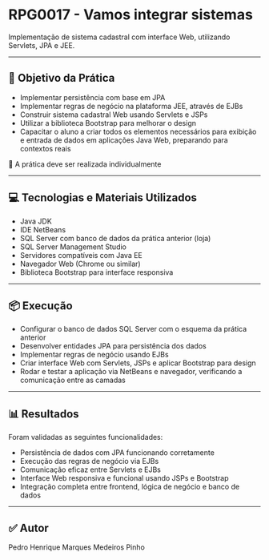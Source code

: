 # RPG0017 - Vamos integrar sistemas

Implementação de sistema cadastral com interface Web, utilizando Servlets, JPA e JEE.

---

## 🎯 Objetivo da Prática

- Implementar persistência com base em JPA  
- Implementar regras de negócio na plataforma JEE, através de EJBs  
- Construir sistema cadastral Web usando Servlets e JSPs  
- Utilizar a biblioteca Bootstrap para melhorar o design  
- Capacitar o aluno a criar todos os elementos necessários para exibição e entrada de dados em aplicações Java Web, preparando para contextos reais

📍 A prática deve ser realizada individualmente

---

## 💻 Tecnologias e Materiais Utilizados

- Java JDK  
- IDE NetBeans  
- SQL Server com banco de dados da prática anterior (loja)  
- SQL Server Management Studio  
- Servidores compatíveis com Java EE  
- Navegador Web (Chrome ou similar)  
- Biblioteca Bootstrap para interface responsiva  

---

## 📦 Execução

- Configurar o banco de dados SQL Server com o esquema da prática anterior  
- Desenvolver entidades JPA para persistência dos dados  
- Implementar regras de negócio usando EJBs  
- Criar interface Web com Servlets, JSPs e aplicar Bootstrap para design  
- Rodar e testar a aplicação via NetBeans e navegador, verificando a comunicação entre as camadas  

---

## 📊 Resultados

Foram validadas as seguintes funcionalidades:  

- Persistência de dados com JPA funcionando corretamente  
- Execução das regras de negócio via EJBs  
- Comunicação eficaz entre Servlets e EJBs  
- Interface Web responsiva e funcional usando JSPs e Bootstrap  
- Integração completa entre frontend, lógica de negócio e banco de dados  

---

## ✅ Autor

Pedro Henrique Marques Medeiros Pinho
